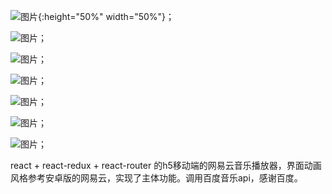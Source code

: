 ![图片](https://github.com/376968795/wangyiyun-Liberty/blob/master/model/1.png){:height="50%" width="50%"}；

![图片](https://github.com/376968795/wangyiyun-Liberty/blob/master/model/2.png)；

![图片](https://github.com/376968795/wangyiyun-Liberty/blob/master/model/3.png)；

![图片](https://github.com/376968795/wangyiyun-Liberty/blob/master/model/4.png)；

![图片](https://github.com/376968795/wangyiyun-Liberty/blob/master/model/5.png)；

![图片](https://github.com/376968795/wangyiyun-Liberty/blob/master/model/6.png)；

![图片](https://github.com/376968795/wangyiyun-Liberty/blob/master/model/7.png)；

react + react-redux + react-router 的h5移动端的网易云音乐播放器，界面动画风格参考安卓版的网易云，实现了主体功能。调用百度音乐api，感谢百度。
